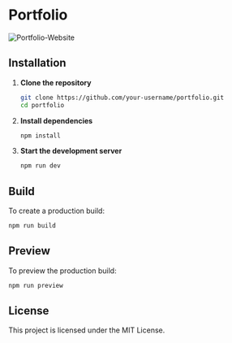 # Portfolio
![Portfolio-Website](./src/assets/github-cover.webp)


## Installation

1. **Clone the repository**
    ```bash
    git clone https://github.com/your-username/portfolio.git
    cd portfolio
    ```

2. **Install dependencies**
    ```bash
    npm install
    ```

3. **Start the development server**
    ```bash
    npm run dev
    ```

## Build

To create a production build:
```bash
npm run build
```

## Preview

To preview the production build:
```bash
npm run preview
```

## License

This project is licensed under the MIT License.
